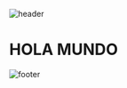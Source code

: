 ![header](https://capsule-render.vercel.app/api?type=wave&color=gradient&height=280&section=header&text=Hola%20que%20tal!!%20👋&fontSize=90)

# HOLA MUNDO


![footer](https://capsule-render.vercel.app/api?type=wave&color=gradient&height=150&section=footer)
